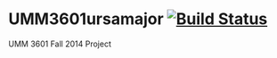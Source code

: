 UMM3601ursamajor  [![Build Status](https://travis-ci.org/emmasax1/UMM3601ursamajor.svg?branch=master)](https://travis-ci.org/emmasax1/UMM3601ursamajor)
================

UMM 3601 Fall 2014 Project
